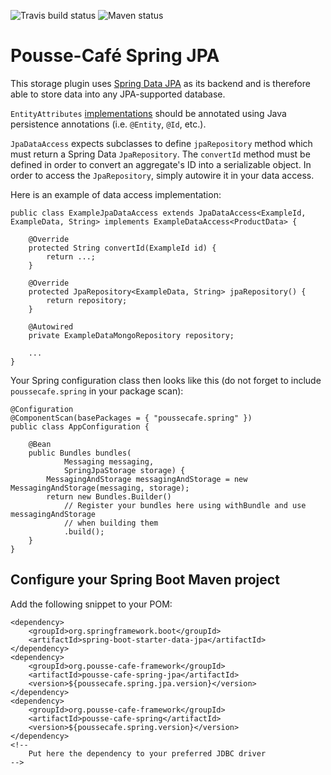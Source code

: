 ![Travis build status](https://travis-ci.org/pousse-cafe/pousse-cafe-spring-jpa.svg?branch=master)
![Maven status](https://maven-badges.herokuapp.com/maven-central/org.pousse-cafe-framework/pousse-cafe-spring-jpa/badge.svg)

# Pousse-Café Spring JPA

This storage plugin uses [Spring Data JPA](https://spring.io/projects/spring-data-jpa) as its backend and is
therefore able to store data into any JPA-supported database.

`EntityAttributes` [implementations](http://www.pousse-cafe-framework.org/doc/reference-guide/#implement-aggregates)
should be annotated using Java persistence annotations (i.e. `@Entity`, `@Id`, etc.).

`JpaDataAccess` expects subclasses to define `jpaRepository` method which must return a Spring Data
`JpaRepository`. The `convertId` method must be defined in order to convert an aggregate's ID into a serializable
object. In order to access the `JpaRepository`, simply autowire it in your data access.

Here is an example of data access implementation:

    public class ExampleJpaDataAccess extends JpaDataAccess<ExampleId, ExampleData, String> implements ExampleDataAccess<ProductData> {
    
        @Override
        protected String convertId(ExampleId id) {
            return ...;
        }
    
        @Override
        protected JpaRepository<ExampleData, String> jpaRepository() {
            return repository;
        }
    
        @Autowired
        private ExampleDataMongoRepository repository;
    
        ...
    }

Your Spring configuration class then looks like this (do not forget to include `poussecafe.spring` in your
package scan):

    @Configuration
    @ComponentScan(basePackages = { "poussecafe.spring" })
    public class AppConfiguration {
    
        @Bean
        public Bundles bundles(
                Messaging messaging,
                SpringJpaStorage storage) {
            MessagingAndStorage messagingAndStorage = new MessagingAndStorage(messaging, storage);
            return new Bundles.Builder()
                // Register your bundles here using withBundle and use messagingAndStorage
                // when building them
                .build();
        }
    }

## Configure your Spring Boot Maven project

Add the following snippet to your POM:

    <dependency>
        <groupId>org.springframework.boot</groupId>
        <artifactId>spring-boot-starter-data-jpa</artifactId>
    </dependency>
    <dependency>
        <groupId>org.pousse-cafe-framework</groupId>
        <artifactId>pousse-cafe-spring-jpa</artifactId>
        <version>${poussecafe.spring.jpa.version}</version>
    </dependency>
    <dependency>
        <groupId>org.pousse-cafe-framework</groupId>
        <artifactId>pousse-cafe-spring</artifactId>
        <version>${poussecafe.spring.version}</version>
    </dependency>
    <!--
        Put here the dependency to your preferred JDBC driver
    -->
